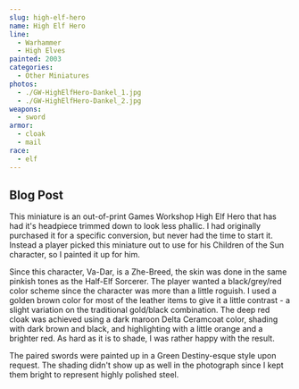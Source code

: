 ```yaml
---
slug: high-elf-hero
name: High Elf Hero
line:
  - Warhammer
  - High Elves
painted: 2003
categories:
  - Other Miniatures
photos:
  - ./GW-HighElfHero-Dankel_1.jpg
  - ./GW-HighElfHero-Dankel_2.jpg
weapons:
  - sword
armor:
  - cloak
  - mail
race:
  - elf
---
```


## Blog Post

This miniature is an out-of-print Games Workshop High Elf Hero that has had it's headpiece trimmed down to look less phallic. I had originally purchased it for a specific conversion, but never had the time to start it. Instead a player picked this miniature out to use for his Children of the Sun character, so I painted it up for him.

Since this character, Va-Dar, is a Zhe-Breed, the skin was done in the same pinkish tones as the Half-Elf Sorcerer. The player wanted a black/grey/red color scheme since the character was more than a little roguish. I used a golden brown color for most of the leather items to give it a little contrast - a slight variation on the traditional gold/black combination. The deep red cloak was achieved using a dark maroon Delta Ceramcoat color, shading with dark brown and black, and highlighting with a little orange and a brighter red. As hard as it is to shade, I was rather happy with the result.

The paired swords were painted up in a Green Destiny-esque style upon request. The shading didn't show up as well in the photograph since I kept them bright to represent highly polished steel.
